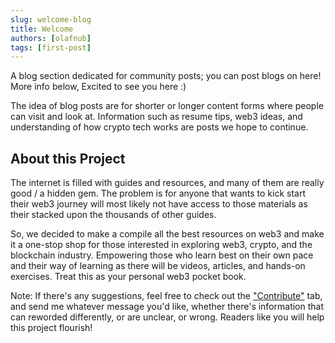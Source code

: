 ```yaml
---
slug: welcome-blog
title: Welcome
authors: [olafnub]
tags: [first-post]
---
```


<!-- truncate -->

A blog section dedicated for community posts; you can post blogs on here! More info below, Excited to see you here :)

The idea of blog posts are for shorter or longer content forms where people can visit and look at. Information such as resume tips, web3 ideas, and understanding of how crypto tech works are posts we hope to continue.

## About this Project
The internet is filled with guides and resources, and many of them are really good / a hidden gem. The problem is for anyone that wants to kick start their web3 journey will most likely not have access to those materials as their stacked upon the thousands of other guides.

So, we decided to make a compile all the best resources on web3 and make it a one-stop shop for those interested in exploring web3, crypto, and the blockchain industry. Empowering those who learn best on their own pace and their way of learning as there will be videos, articles, and hands-on exercises. Treat this as your personal web3 pocket book.

Note: If there's any suggestions, feel free to check out the <a href="/contribute">"Contribute"</a> tab, and send me whatever message you'd like, whether there's information that can reworded differently, or are unclear, or wrong. Readers like you will help this project flourish!




